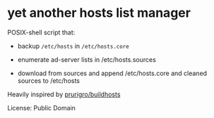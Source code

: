 yet another hosts list manager
==============================

POSIX-shell script that:

- backup `/etc/hosts` in `/etc/hosts.core`

- enumerate ad-server lists in /etc/hosts.sources

- download from sources and append /etc/hosts.core and cleaned sources to /etc/hosts


Heavily inspired by [prurigro/buildhosts](https://github.com/prurigro/buildhosts)

License: Public Domain


